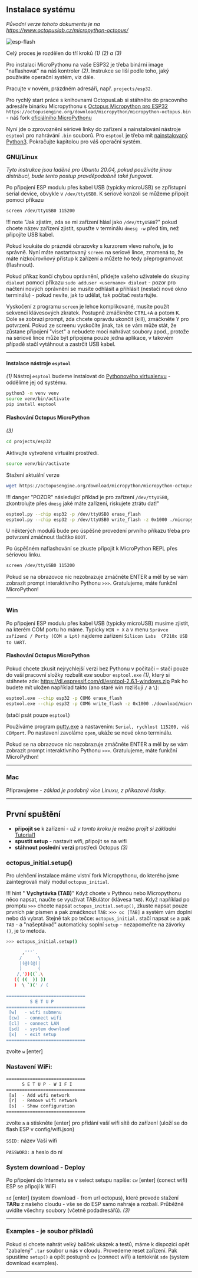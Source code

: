 ## Instalace systému

*Původní verze tohoto dokumentu je na https://www.octopuslab.cz/micropython-octopus/*

![esp-flash](https://www.octopuslab.cz/wp-content/uploads/2019/08/esp-flash-1.jpg)

Celý proces je rozdělen do tří kroků *(1) (2) a (3)*

Pro instalaci MicroPythonu na vaše ESP32 je třeba binární image "naflashovat" na náš kontroler *(2)*. Instrukce se liší podle toho, jaký používáte operační systém, viz dále.

Pracujte v novém, prázdném adresáři, např. `projects/esp32`.

Pro rychlý start práce s knihovnami OctopusLab si stáhněte do pracovního adresáře binárku Micropythonu s [Octopus Micropython pro ESP32](https://octopusengine.org/download/micropython/micropython-octopus.bin) `https://octopusengine.org/download/micropython/micropython-octopus.bin` - náš fork [oficiálního MicroPythonu](https://micropython.org/download/esp32/)

Nyní jde o zprovoznění sériové linky do zařízení a nainstalování nástroje `esptool` pro nahrávání `.bin` souborů. Pro `esptool` je třeba mít [nainstalovaný Python3](https://naucse.python.cz/lessons/beginners/install/). Pokračujte kapitolou pro váš operační systém.


### GNU/Linux

*Tyto instrukce jsou laděné pro Ubuntu 20.04, pokud používáte jinou distribuci, bude tento postup pravděpodobně také fungovat.*

Po připojení ESP modulu přes kabel USB (typicky microUSB) se zpřístupní serial device, obvykle v `/dev/ttyUSB0`. K seriové konzoli se můžeme připojit pomocí příkazu 
```bash
screen /dev/ttyUSB0 115200
```

!!! note "Jak zjistím, zda se mi zařízení hlásí jako `/dev/ttyUSB0`?"
    pokud chcete název zařízení zjistit, spusťte v terminálu `dmesg -w` před tím, než připojíte USB kabel.

Pokud koukáte do prázndé obrazovky s kurzorem vlevo nahoře, je to správně. Nyní máte nastartovaný `screen` na seriové lince, znamená to, že máte nízkoúrovňový přístup k zařízení a můžete ho tedy přeprogramovat (flashnout).

Pokud příkaz končí chybou oprávnění, přidejte vašeho uživatele do skupiny `dialout` pomocí příkazu `sudo adduser <username> dialout` - pozor pro načtení nových oprávnění se musíte odhlásit a přihlásit (nestačí nové okno terminálu) - pokud nevíte, jak to udělat, tak počítač restartujte.

Vyskočení z programu `screen` je lehce komplikované, musíte použít sekvenci klávesových zkratek. Postupně zmáčkněte <kbd>CTRL+A</kbd> a potom <kbd>K</kbd>. Dole se zobrazí prompt, zda chcete opravdu ukončit (kill), zmáčkněte <kbd>Y</kbd> pro potvrzení. Pokud ze screenu vyskočíte jinak, tak se vám může stát, že zůstane připojení "viset" a nebudete moci nahrávat soubory apod., protože na sériové lince může být připojena pouze jedna aplikace, v takovém případě stačí vytáhnout a zastrčit USB kabel.

---

#### Instalace nástroje `esptool`

*(1)* Nástroj `esptool` budeme instalovat do [Pythonového virtualenvu](https://naucse.python.cz/course/pyladies/beginners/venv-setup/) - oddělíme jej od systému.

```bash
python3 -m venv venv
source venv/bin/activate
pip install esptool
```

#### Flashování Octopus MicroPython

*(3)*
```bash
cd projects/esp32
```

Aktivujte vytvořené virtuální prostředí.

```bash
source venv/bin/activate
```

Stažení aktuální verze

```bash
wget https://octopusengine.org/download/micropython/micropython-octopus.bin
```

!!! danger "POZOR"
    následující příklad je pro zařízení `/dev/ttyUSB0`, zkontrolujte přes `dmesg` jaké máte zařízení, riskujete ztrátu dat!"

```bash
esptool.py --chip esp32 -p /dev/ttyUSB0 erase_flash 
esptool.py --chip esp32 -p /dev/ttyUSB0 write_flash -z 0x1000 ./micropython-octopus.bin
```

U některých modulů bude pro úspěšné provedení prvního příkazu třeba pro potvrzení zmáčnout tlačítko `BOOT`.

Po úspěšném naflashování se zkuste připojit k MicroPython REPL přes sériovou linku.

```bash
screen /dev/ttyUSB0 115200
```

Pokud se na obrazovce nic nezobrazuje zmáčněte <kdb>ENTER</kdb> a měl by se vám zobrazit prompt interaktivního Pythonu `>>>`. Gratulujeme, máte funkční MicroPython!

---

### Win

Po připojení ESP modulu přes kabel USB (typicky microUSB) musíme zjistit, na kterém COM portu ho máme. Typicky `WIN + X` a v menu `Správce zařízení / Porty (COM a Lpt)` najdeme zařízení `Silicon Labs  CP210x USB to UART`.


#### Flashování Octopus MicroPython

Pokud chcete zkusit nejrychlejší verzi bez Pythonu v počítači – stačí pouze do vaší pracovní složky rozbalit *exe* soubor `esptool.exe` *(1)*,  který si stáhnete zde: https://dl.espressif.com/dl/esptool-2.6.1-windows.zip
Pak ho budete mít uložen například takto (ano staré win rozlišují `/` a  `\`):
```bash
esptool.exe --chip esp32 -p COM6 erase_flash 
esptool.exe --chip esp32 -p COM6 write_flash -z 0x1000 ./download/micropython-octopus.bin
```
(stačí psát pouze `esptool`)

Používáme program [putty.exe](https://www.chiark.greenend.org.uk/~sgtatham/putty/latest.html) a nastavením: `Serial, rychlost 115200, váš COMport`. Po nastavení zavoláme `open`, ukáže se nové okno terminálu.

Pokud se na obrazovce nic nezobrazuje zmáčněte <kdb>ENTER</kdb> a měl by se vám zobrazit prompt interaktivního Pythonu `>>>`. Gratulujeme, máte funkční MicroPython!

---

### Mac

Připravujeme - *základ je podobný více Linuxu, z příkazové řádky*.

---

## První spuštění

- **připojit se** k zařízení - *už v tomto kroku je možno projít si základní* [Tutorial1](/tutorial1)
- **spustit setup** - nastavit wifi, připojit se na wifi
- **stáhnout poslední verzi** prostředí Octopus *(3)*

### octopus_initial.setup()

Pro ulehčení instalace máme vlstní fork Micropythonu, do kterého jsme zaintegrovali malý modul `octopus_initial`.

!!! hint " **Vychytávka (TAB)**"
    Když chcete v Pythnou nebo Micropythonu něco napsat, naučte se využívat TABulátor (klávesa `TAB`). Když například po promptu `>>>` chcete napsat `octopus_initial.setup()`, zkuste napsat pouze prvních pár písmen a pak zmáčknout `TAB`:
    `>>> oc [TAB]` a systém vám doplní nebo dá vybrat. Stejně tak po tečce: `octopus_initial.` stačí napsat `se` a pak `TAB` - a "našeptávač" automaticky soplní `setup` - nezapomeňte na závorky `()`, je to metoda.


```bash
>>> octopus_initial.setup()

      ,'''`.
     /      \
     |(@)(@)|
     )      (
    /,'))((`.\
   (( ((  )) ))
   )  \ `)(' / (
       
==============================
         S E T U P
==============================
 [w]   - wifi submenu
 [cw]  - connect wifi
 [cl]  - connect LAN
 [sd]  - system download
 [x]   - exit setup
==============================
```
zvolte `w` [enter]

### Nastavení WiFi: 
```bash
==============================
      S E T U P - W I F I
==============================
 [a]  - Add wifi network
 [r]  - Remove wifi network
 [s]  - Show configuration  
==============================
```
zvolte `a` a stiskněte [enter] 
pro přidání vaší wifi sítě do zařízení 
(uloží se do flash ESP v config/wifi.json) 

`SSID:` název Vaší wifi

`PASSWORD:` a heslo do ní


### System download -  Deploy
Po připojení do Internetu se v select setupu napíše:
`cw` [enter] (conect wifi)
ESP se připojí k WiFi

`sd` [enter] (system download - from url octopus), které provede stažení **TARu** z našeho cloudu - vše se do ESP samo nahraje a rozbalí. Průběžně uvidíte všechny soubory (včetně podadresářů).
*(3)*

---

### Examples - je soubor příkladů

Pokud si chcete nahrát velký balíček ukázek a testů, máme k dispozici opět "zabalený" `.tar` soubor u nás v cloudu.
Provedeme reset zařízení. Pak spustíme `setup()` a opět postupně `cw` (connect wifi) a tentokrát `sde` (system download examples).

---



